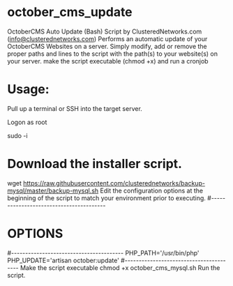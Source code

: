 # october_cms_update
OctoberCMS Auto Update (Bash) Script
by ClusteredNetworks.com (info@clusterednetworks.com)
Performs an automatic update of your OctoberCMS Websites on a server. 
Simply modify, add or remove the proper paths and lines to the script with the
path(s) to your website(s) on your server.
make the script executable (chmod +x) and run a cronjob

# Usage:
Pull up a terminal or SSH into the target server.

Logon as root

sudo -i

# Download the installer script.
wget https://raw.githubusercontent.com/clusterednetworks/backup-mysql/master/backup-mysql.sh
Edit the configuration options at the beginning of the script to match your environment prior to executing.
#----------------------------------------
# OPTIONS
#----------------------------------------
PHP_PATH='/usr/bin/php'
PHP_UPDATE='artisan october:update'
#----------------------------------------
Make the script executable
chmod +x october_cms_mysql.sh
Run the script.
